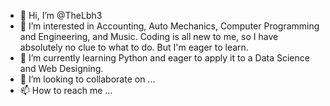 - 👋 Hi, I’m @TheLbh3
- 👀 I’m interested in Accounting, Auto Mechanics, Computer Programming and Engineering, and Music. Coding is all new to me, so I have absolutely no clue to what to do. But I'm eager to learn.
- 🌱 I’m currently learning Python and eager to apply it to a Data Science and Web Designing.
- 💞️ I’m looking to collaborate on ...
- 📫 How to reach me ...

<!---
TheLbh3/TheLbh3 is a ✨ special ✨ repository because its `README.md` (this file) appears on your GitHub profile.
You can click the Preview link to take a look at your changes.
--->
